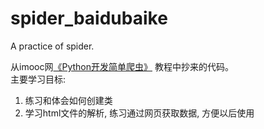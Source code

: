 # spider_baidubaike
A practice of spider. 

从imooc网[《Python开发简单爬虫》](http://www.imooc.com/learn/563) 教程中抄来的代码。  
主要学习目标:   
1. 练习和体会如何创建类  
2. 学习html文件的解析, 练习通过网页获取数据, 方便以后使用  

